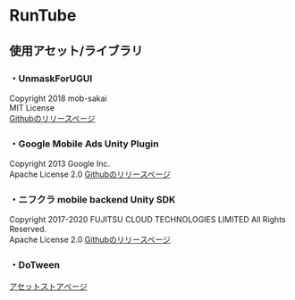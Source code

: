 # RunTube

## 使用アセット/ライブラリ

### ・UnmaskForUGUI  
Copyright 2018 mob-sakai  
MIT License  
[Githubのリリースページ](https://github.com/mob-sakai/UnmaskForUGUI/releases)  

### ・Google Mobile Ads Unity Plugin
Copyright 2013 Google Inc.  
Apache License 2.0
[Githubのリリースページ](https://github.com/googleads/googleads-mobile-unity/releases)

### ・ニフクラ mobile backend Unity SDK
Copyright 2017-2020 FUJITSU CLOUD TECHNOLOGIES LIMITED All Rights Reserved.  
Apache License 2.0
[Githubのリリースページ](https://github.com/NIFCLOUD-mbaas/ncmb_unity/releases)

### ・DoTween
[アセットストアページ](https://assetstore.unity.com/packages/tools/animation/dotween-hotween-v2-27676)
